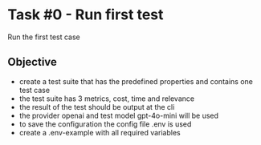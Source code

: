# Task #0 - Run first test

Run the first test case

## Objective
  - create a test suite that has the predefined properties and contains one test case
  - the test suite has 3 metrics, cost, time and relevance
  - the result of the test should be output at the cli
  - the provider openai and test model gpt-4o-mini will be used
  - to save the configuration the config file .env is used
  - create a .env-example with all required variables
